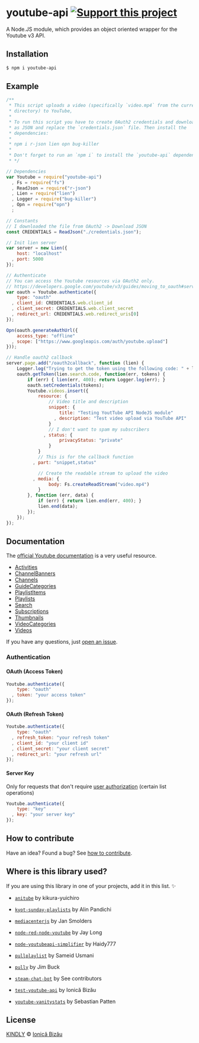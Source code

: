 # youtube-api [![Support this project][donate-now]][paypal-donations]
A Node.JS module, which provides an object oriented wrapper for the Youtube v3 API.

## Installation

```sh
$ npm i youtube-api
```

## Example

```js
/**
 * This script uploads a video (specifically `video.mp4` from the current
 * directory) to YouTube,
 *
 * To run this script you have to create OAuth2 credentials and download them
 * as JSON and replace the `credentials.json` file. Then install the
 * dependencies:
 *
 * npm i r-json lien opn bug-killer
 *
 * Don't forget to run an `npm i` to install the `youtube-api` dependencies.
 * */

// Dependencies
var Youtube = require("youtube-api")
  , Fs = require("fs")
  , ReadJson = require("r-json")
  , Lien = require("lien")
  , Logger = require("bug-killer")
  , Opn = require("opn")
  ;

// Constants
// I downloaded the file from OAuth2 -> Download JSON
const CREDENTIALS = ReadJson("./credentials.json");

// Init lien server
var server = new Lien({
    host: "localhost"
  , port: 5000
});

// Authenticate
// You can access the Youtube resources via OAuth2 only.
// https://developers.google.com/youtube/v3/guides/moving_to_oauth#service_accounts
var oauth = Youtube.authenticate({
    type: "oauth"
  , client_id: CREDENTIALS.web.client_id
  , client_secret: CREDENTIALS.web.client_secret
  , redirect_url: CREDENTIALS.web.redirect_uris[0]
});

Opn(oauth.generateAuthUrl({
    access_type: "offline"
  , scope: ["https://www.googleapis.com/auth/youtube.upload"]
}));

// Handle oauth2 callback
server.page.add("/oauth2callback", function (lien) {
    Logger.log("Trying to get the token using the following code: " + lien.search.code);
    oauth.getToken(lien.search.code, function(err, tokens) {
        if (err) { lien(err, 400); return Logger.log(err); }
        oauth.setCredentials(tokens);
        Youtube.videos.insert({
            resource: {
                // Video title and description
                snippet: {
                    title: "Testing YoutTube API NodeJS module"
                  , description: "Test video upload via YouTube API"
                }
                // I don't want to spam my subscribers
              , status: {
                    privacyStatus: "private"
                }
            }
            // This is for the callback function
          , part: "snippet,status"

            // Create the readable stream to upload the video
          , media: {
                body: Fs.createReadStream("video.mp4")
            }
        }, function (err, data) {
            if (err) { return lien.end(err, 400); }
            lien.end(data);
        });
    });
});
```

## Documentation

The [official Youtube documentation](https://developers.google.com/youtube/v3/docs/) is a very useful resource.

 - [Activities](https://developers.google.com/youtube/v3/docs/activities)
 - [ChannelBanners](https://developers.google.com/youtube/v3/docs/channelBanners)
 - [Channels](https://developers.google.com/youtube/v3/docs/channels)
 - [GuideCategories](https://developers.google.com/youtube/v3/docs/guideCategories)
 - [PlaylistItems](https://developers.google.com/youtube/v3/docs/playlistItems)
 - [Playlists](https://developers.google.com/youtube/v3/docs/playlists)
 - [Search](https://developers.google.com/youtube/v3/docs/search)
 - [Subscriptions](https://developers.google.com/youtube/v3/docs/subscriptions)
 - [Thumbnails](https://developers.google.com/youtube/v3/docs/thumbnails)
 - [VideoCategories](https://developers.google.com/youtube/v3/docs/videoCategories)
 - [Videos](https://developers.google.com/youtube/v3/docs/videos)

If you have any questions, just [open an issue](https://github.com/IonicaBizau/youtube-api/issues/new).
### Authentication
#### OAuth (Access Token)
```js
Youtube.authenticate({
    type: "oauth"
  , token: "your access token"
});
```
#### OAuth (Refresh Token)
```js
Youtube.authenticate({
    type: "oauth"
  , refresh_token: "your refresh token"
  , client_id: "your client id"
  , client_secret: "your client secret"
  , redirect_url: "your refresh url"
});
```
#### Server Key
Only for requests that don't require [user authorization](https://developers.google.com/youtube/v3/guides/authentication) (certain list operations)
```js
Youtube.authenticate({
    type: "key"
  , key: "your server key"
});
```

## How to contribute
Have an idea? Found a bug? See [how to contribute][contributing].

## Where is this library used?
If you are using this library in one of your projects, add it in this list. :sparkles:

 - [`anitube`](https://github.com/temperman/animeClowler) by kikura-yuichiro

 - [`kyot-sunday-playlists`](https://github.com/apandichi/kyot-sunday-playlists) by Alin Pandichi

 - [`mediacenterjs`](http://www.mediacenterjs.com) by Jan Smolders

 - [`node-red-node-youtube`](https://github.com/jlong23/node-red-node-youtube#readme) by Jay Long

 - [`node-youtubeapi-simplifier`](https://github.com/Haidy777/node-youtubeAPI-simplifier) by Haidy777

 - [`pullplaylist`](https://github.com/sameid/pullplaylist) by Sameid Usmani

 - [`pully`](https://github.com/JimmyBoh/pully#readme) by Jim Buck

 - [`steam-chat-bot`](https://steam-chat-bot.github.io/node-steam-chat-bot) by See contributors

 - [`test-youtube-api`](https://github.com/IonicaBizau/test-youtube-api) by Ionică Bizău

 - [`youtube-vanitystats`](https://npmjs.com/package/youtube-vanitystats) by Sebastian Patten

## License

[KINDLY][license] © [Ionică Bizău][website]

[license]: http://ionicabizau.github.io/kindly-license/?author=Ionic%C4%83%20Biz%C4%83u%20%3Cbizauionica@gmail.com%3E&year=2015
[website]: http://ionicabizau.net
[paypal-donations]: https://www.paypal.com/cgi-bin/webscr?cmd=_s-xclick&hosted_button_id=RVXDDLKKLQRJW
[donate-now]: http://i.imgur.com/6cMbHOC.png

[contributing]: /CONTRIBUTING.md
[docs]: /DOCUMENTATION.md